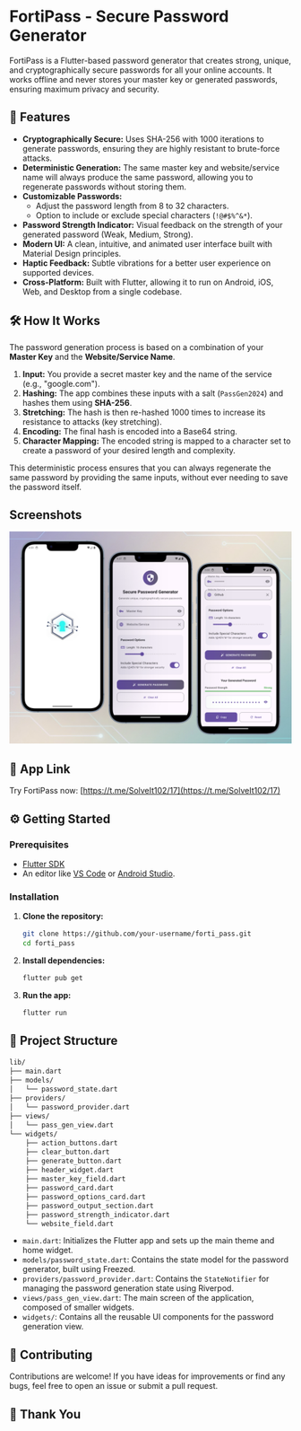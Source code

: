 # FortiPass - Secure Password Generator

FortiPass is a Flutter-based password generator that creates strong, unique, and cryptographically secure passwords for all your online accounts. It works offline and never stores your master key or generated passwords, ensuring maximum privacy and security.

## 🚀 Features

- **Cryptographically Secure:** Uses SHA-256 with 1000 iterations to generate passwords, ensuring they are highly resistant to brute-force attacks.
- **Deterministic Generation:** The same master key and website/service name will always produce the same password, allowing you to regenerate passwords without storing them.
- **Customizable Passwords:**
  - Adjust the password length from 8 to 32 characters.
  - Option to include or exclude special characters (`!@#$%^&*`).
- **Password Strength Indicator:** Visual feedback on the strength of your generated password (Weak, Medium, Strong).
- **Modern UI:** A clean, intuitive, and animated user interface built with Material Design principles.
- **Haptic Feedback:** Subtle vibrations for a better user experience on supported devices.
- **Cross-Platform:** Built with Flutter, allowing it to run on Android, iOS, Web, and Desktop from a single codebase.

## 🛠️ How It Works

The password generation process is based on a combination of your **Master Key** and the **Website/Service Name**.

1.  **Input:** You provide a secret master key and the name of the service (e.g., "google.com").
2.  **Hashing:** The app combines these inputs with a salt (`PassGen2024`) and hashes them using **SHA-256**.
3.  **Stretching:** The hash is then re-hashed 1000 times to increase its resistance to attacks (key stretching).
4.  **Encoding:** The final hash is encoded into a Base64 string.
5.  **Character Mapping:** The encoded string is mapped to a character set to create a password of your desired length and complexity.

This deterministic process ensures that you can always regenerate the same password by providing the same inputs, without ever needing to save the password itself.

## Screenshots
<img src="assets/screens/cover.png" alt="Splash">

## 📱 App Link

Try FortiPass now: [https://t.me/SolveIt102/17](https://t.me/SolveIt102/17)

## ⚙️ Getting Started

### Prerequisites

- [Flutter SDK](https://flutter.dev/docs/get-started/install)
- An editor like [VS Code](https://code.visualstudio.com/) or [Android Studio](https://developer.android.com/studio).

### Installation

1.  **Clone the repository:**
    ```bash
    git clone https://github.com/your-username/forti_pass.git
    cd forti_pass
    ```

2.  **Install dependencies:**
    ```bash
    flutter pub get
    ```

3.  **Run the app:**
    ```bash
    flutter run
    ```

## 📂 Project Structure

```
lib/
├── main.dart
├── models/
│   └── password_state.dart
├── providers/
│   └── password_provider.dart
├── views/
│   └── pass_gen_view.dart
└── widgets/
    ├── action_buttons.dart
    ├── clear_button.dart
    ├── generate_button.dart
    ├── header_widget.dart
    ├── master_key_field.dart
    ├── password_card.dart
    ├── password_options_card.dart
    ├── password_output_section.dart
    ├── password_strength_indicator.dart
    └── website_field.dart
```

- `main.dart`: Initializes the Flutter app and sets up the main theme and home widget.
- `models/password_state.dart`: Contains the state model for the password generator, built using Freezed.
- `providers/password_provider.dart`: Contains the `StateNotifier` for managing the password generation state using Riverpod.
- `views/pass_gen_view.dart`: The main screen of the application, composed of smaller widgets.
- `widgets/`: Contains all the reusable UI components for the password generation view.

## 🤝 Contributing

Contributions are welcome! If you have ideas for improvements or find any bugs, feel free to open an issue or submit a pull request.

## 🌟 Thank You
